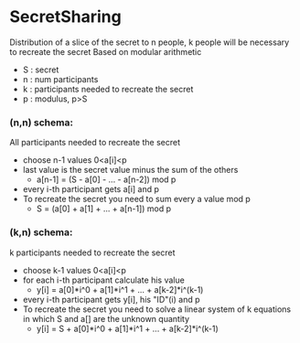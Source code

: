 # SecretSharing

Distribution of a slice of the secret to n people, k people will be necessary to recreate the secret
Based on modular arithmetic
* S : secret
* n : num participants
* k : participants needed to recreate the secret
* p : modulus, p>S

### (n,n) schema:
All participants needed to recreate the secret
- choose n-1 values 0<a[i]<p
- last value is the secret value minus the sum of the others
	- a[n-1] = (S - a[0] - ... - a[n-2]) mod p
- every i-th participant gets a[i] and p
- To recreate the secret you need to sum every a value mod p
	- S = (a[0] + a[1] + ... + a[n-1]) mod p

### (k,n) schema:
k participants needed to recreate the secret
- choose k-1 values 0<a[i]<p
- for each i-th participant calculate his value
	- y[i] = a[0]*i^0 + a[1]*i^1 + ... + a[k-2]*i^(k-1)
- every i-th participant gets y[i], his "ID"(i) and p
- To recreate the secret you need to solve a linear system of k equations in which S and a[] are the unknown quantity
	- y[i] = S + a[0]*i^0 + a[1]*i^1 + ... + a[k-2]*i^(k-1)
